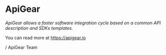 # ApiGear

*ApiGear allows a faster software integration cycle based on a common API description and SDKs templates.*


You can read more at https://apigear.io

/ ApiGear Team

